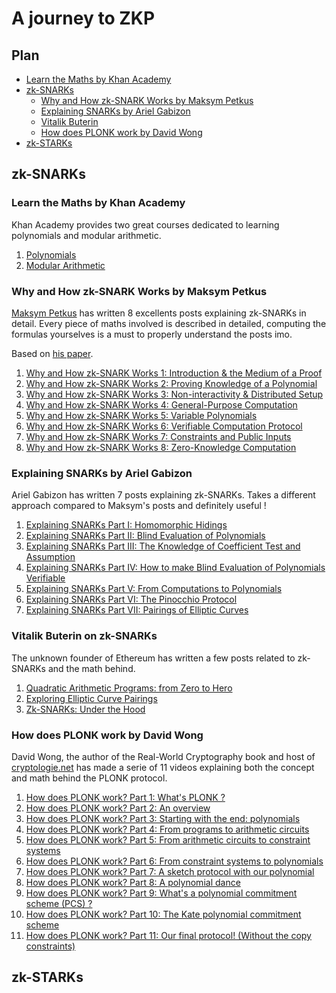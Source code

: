 # A journey to ZKP

## Plan

- [Learn the Maths by Khan Academy](#learn-the-maths-by-khan-academy)
- [zk-SNARKs](#zk-snarks)
  - [Why and How zk-SNARK Works by Maksym Petkus](#why-and-how-zk-snark-works-by-maksym-petkus)
  - [Explaining SNARKs by Ariel Gabizon](#explaining-snarks-by-ariel-gabizon)
  - [Vitalik Buterin](#vitalik-buterin-on-zk-snarks)
  - [How does PLONK work by David Wong](#how-does-plonk-work-by-david-wong)
- [zk-STARKs](zk-starks)

## zk-SNARKs

### Learn the Maths by Khan Academy

Khan Academy provides two great courses dedicated to learning polynomials and modular arithmetic.

1. [Polynomials](https://www.khanacademy.org/math/algebra-home/alg-polynomials)
2. [Modular Arithmetic](https://www.khanacademy.org/computing/computer-science/cryptography#modarithmetic)

### Why and How zk-SNARK Works by Maksym Petkus

[Maksym Petkus](https://twitter.com/maksympetkus) has written 8 excellents posts explaining zk-SNARKs in detail.
Every piece of maths involved is described in detailed, computing the formulas yourselves is a must to properly understand the posts imo.

Based on [his paper](https://arxiv.org/abs/1906.07221).

1. [Why and How zk-SNARK Works 1: Introduction & the Medium of a Proof](https://medium.com/@imolfar/why-and-how-zk-snark-works-8-zero-knowledge-computation-f120339c2c55)
2. [Why and How zk-SNARK Works 2: Proving Knowledge of a Polynomial](https://medium.com/@imolfar/why-and-how-zk-snark-works-2-proving-knowledge-of-a-polynomial-f817760e2805)
3. [Why and How zk-SNARK Works 3: Non-interactivity & Distributed Setup](https://medium.com/@imolfar/why-and-how-zk-snark-works-3-non-interactivity-distributed-setup-c0310c0e5d1c)
4. [Why and How zk-SNARK Works 4: General-Purpose Computation](https://medium.com/@imolfar/why-and-how-zk-snark-works-4-general-purpose-computation-dcdc8081ee42)
5. [Why and How zk-SNARK Works 5: Variable Polynomials](https://medium.com/@imolfar/why-and-how-zk-snark-works-5-variable-polynomials-3b4e06859e30)
6. [Why and How zk-SNARK Works 6: Verifiable Computation Protocol](https://medium.com/@imolfar/why-and-how-zk-snark-works-6-verifiable-computation-protocol-1aa19f95a5cc)
7. [Why and How zk-SNARK Works 7: Constraints and Public Inputs](https://medium.com/@imolfar/why-and-how-zk-snark-works-7-constraints-and-public-inputs-e95f6596dd1c)
8. [Why and How zk-SNARK Works 8: Zero-Knowledge Computation](https://medium.com/@imolfar/why-and-how-zk-snark-works-8-zero-knowledge-computation-f120339c2c55)

### Explaining SNARKs by Ariel Gabizon

Ariel Gabizon has written 7 posts explaining zk-SNARKs. Takes a different approach compared to Maksym's posts and definitely useful !

1. [Explaining SNARKs Part I: Homomorphic Hidings](https://electriccoin.co/blog/snark-explain/)
2. [Explaining SNARKs Part II: Blind Evaluation of Polynomials](https://electriccoin.co/blog/snark-explain2/)
3. [Explaining SNARKs Part III: The Knowledge of Coefficient Test and Assumption](https://electriccoin.co/blog/snark-explain3/)
4. [Explaining SNARKs Part IV: How to make Blind Evaluation of Polynomials Verifiable](https://electriccoin.co/blog/snark-explain4/)
5. [Explaining SNARKs Part V: From Computations to Polynomials](https://electriccoin.co/blog/snark-explain5/)
6. [Explaining SNARKs Part VI: The Pinocchio Protocol](https://electriccoin.co/blog/snark-explain6/)
7. [Explaining SNARKs Part VII: Pairings of Elliptic Curves](https://electriccoin.co/blog/snark-explain7/)

### Vitalik Buterin on zk-SNARKs

The unknown founder of Ethereum has written a few posts related to zk-SNARKs and the math behind.

1. [Quadratic Arithmetic Programs: from Zero to Hero](https://medium.com/@VitalikButerin/quadratic-arithmetic-programs-from-zero-to-hero-f6d558cea649)
2. [Exploring Elliptic Curve Pairings](https://medium.com/@VitalikButerin/exploring-elliptic-curve-pairings-c73c1864e627)
3. [Zk-SNARKs: Under the Hood](https://medium.com/@VitalikButerin/zk-snarks-under-the-hood-b33151a013f6)

### How does PLONK work by David Wong

David Wong, the author of the Real-World Cryptography book and host of [cryptologie.net](https://www.cryptologie.net/) has made a serie of 11 videos explaining both the concept and math behind the PLONK protocol.

1. [How does PLONK work? Part 1: What's PLONK ?](https://www.youtube.com/watch?v=RUZcam_jrz0&list=PLBJMt6zV1c7Gh9Utg-Vng2V6EYVidTFCC&index=1)
2. [How does PLONK work? Part 2: An overview](https://www.youtube.com/watch?v=P1JeN30RdwQ&list=PLBJMt6zV1c7Gh9Utg-Vng2V6EYVidTFCC&index=2)
3. [How does PLONK work? Part 3: Starting with the end: polynomials](https://www.youtube.com/watch?v=P1JeN30RdwQ&list=PLBJMt6zV1c7Gh9Utg-Vng2V6EYVidTFCC&index=3)
4. [How does PLONK work? Part 4: From programs to arithmetic circuits](https://www.youtube.com/watch?v=P1JeN30RdwQ&list=PLBJMt6zV1c7Gh9Utg-Vng2V6EYVidTFCC&index=4)
5. [How does PLONK work? Part 5: From arithmetic circuits to constraint systems](https://www.youtube.com/watch?v=P1JeN30RdwQ&list=PLBJMt6zV1c7Gh9Utg-Vng2V6EYVidTFCC&index=5)
6. [How does PLONK work? Part 6: From constraint systems to polynomials](https://www.youtube.com/watch?v=P1JeN30RdwQ&list=PLBJMt6zV1c7Gh9Utg-Vng2V6EYVidTFCC&index=6)
7. [How does PLONK work? Part 7: A sketch protocol with our polynomial](https://www.youtube.com/watch?v=P1JeN30RdwQ&list=PLBJMt6zV1c7Gh9Utg-Vng2V6EYVidTFCC&index=7)
8. [How does PLONK work? Part 8: A polynomial dance](https://www.youtube.com/watch?v=P1JeN30RdwQ&list=PLBJMt6zV1c7Gh9Utg-Vng2V6EYVidTFCC&index=8)
9. [How does PLONK work? Part 9: What's a polynomial commitment scheme (PCS) ?](https://www.youtube.com/watch?v=P1JeN30RdwQ&list=PLBJMt6zV1c7Gh9Utg-Vng2V6EYVidTFCC&index=9)
10. [How does PLONK work? Part 10: The Kate polynomial commitment scheme](https://www.youtube.com/watch?v=P1JeN30RdwQ&list=PLBJMt6zV1c7Gh9Utg-Vng2V6EYVidTFCC&index=10)
11. [How does PLONK work? Part 11: Our final protocol! (Without the copy constraints)](https://www.youtube.com/watch?v=P1JeN30RdwQ&list=PLBJMt6zV1c7Gh9Utg-Vng2V6EYVidTFCC&index=11)


## zk-STARKs

